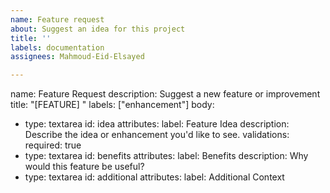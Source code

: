 ```yaml
---
name: Feature request
about: Suggest an idea for this project
title: ''
labels: documentation
assignees: Mahmoud-Eid-Elsayed

---
```


name: Feature Request
description: Suggest a new feature or improvement
title: "[FEATURE] <Brief Description>"
labels: ["enhancement"]
body:
  - type: textarea
    id: idea
    attributes:
      label: Feature Idea
      description: Describe the idea or enhancement you'd like to see.
    validations:
      required: true
  - type: textarea
    id: benefits
    attributes:
      label: Benefits
      description: Why would this feature be useful?
  - type: textarea
    id: additional
    attributes:
      label: Additional Context
